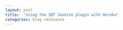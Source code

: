```yaml
---
layout: post
title:  "Using the SBT Jasmine plugin with Heroku"
categories: blog resonance
---
```


